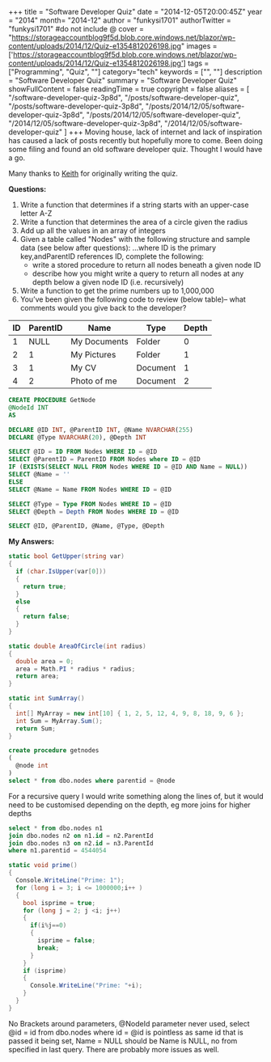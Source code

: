 +++
title = "Software Developer Quiz"
date = "2014-12-05T20:00:45Z"
year = "2014"
month= "2014-12"
author = "funkysi1701"
authorTwitter = "funkysi1701" #do not include @
cover = "https://storageaccountblog9f5d.blob.core.windows.net/blazor/wp-content/uploads/2014/12/Quiz-e1354812026198.jpg"
images = ['https://storageaccountblog9f5d.blob.core.windows.net/blazor/wp-content/uploads/2014/12/Quiz-e1354812026198.jpg']
tags = ["Programming", "Quiz", ""]
category="tech"
keywords = ["", ""]
description = "Software Developer Quiz"
summary = "Software Developer Quiz"
showFullContent = false
readingTime = true
copyright = false
aliases = [
    "/software-developer-quiz-3p8d",
    "/posts/software-developer-quiz",
    "/posts/software-developer-quiz-3p8d",
    "/posts/2014/12/05/software-developer-quiz-3p8d",
    "/posts/2014/12/05/software-developer-quiz",
    "/2014/12/05/software-developer-quiz-3p8d",
    "/2014/12/05/software-developer-quiz"
]
+++
Moving house, lack of internet and lack of inspiration has caused a lack of posts recently but hopefully more to come. Been doing some filing and found an old software developer quiz. Thought I would have a go.

Many thanks to <a href="https://twitter.com/zogface">Keith</a> for originally writing the quiz.

**Questions:**

1. Write a function that determines if a string starts with an upper-case letter A-Z
2. Write a function that determines the area of a circle given the radius
3. Add up all the values in an array of integers
4. Given a table called "Nodes" with the following structure and sample data (see below after questions):
…where ID is the primary key,andParentID references ID, complete the following:
    - write a stored procedure to return all nodes beneath a given node ID
    - describe how you might write a query to return all nodes at any depth below a given node ID (i.e. recursively)
5. Write a function to get the prime numbers up to 1,000,000
6. You’ve been given the following code to review (below table)– what comments would you give back to the developer?


|ID|ParentID|Name|Type|Depth|
|---|----|----|----|----|
|1|	NULL|My Documents|Folder|0|
|2|1|My Pictures|Folder|1|
|3|1|My CV|Document|1|
|4|2|Photo of me|Document|2|

```sql
CREATE PROCEDURE GetNode
@NodeId INT
AS

DECLARE @ID INT, @ParentID INT, @Name NVARCHAR(255)
DECLARE @Type NVARCHAR(20), @Depth INT

SELECT @ID = ID FROM Nodes WHERE ID = @ID
SELECT @ParentID = ParentID FROM Nodes where ID = @ID
IF (EXISTS(SELECT NULL FROM Nodes WHERE ID = @ID AND Name = NULL))
SELECT @Name = ''
ELSE
SELECT @Name = Name FROM Nodes WHERE ID = @ID

SELECT @Type = Type FROM Nodes WHERE ID = @ID
SELECT @Depth = Depth FROM Nodes WHERE ID = @ID

SELECT @ID, @ParentID, @Name, @Type, @Depth
```

**My Answers:**

```csharp
static bool GetUpper(string var)
{
  if (char.IsUpper(var[0]))
  {
    return true;
  }
  else
  {
    return false;
  }
}
```

```csharp
static double AreaOfCircle(int radius)
{
  double area = 0;
  area = Math.PI * radius * radius;
  return area;
}
```

```csharp
static int SumArray()
{
  int[] MyArray = new int[10] { 1, 2, 5, 12, 4, 9, 8, 18, 9, 6 };
  int Sum = MyArray.Sum();
  return Sum;
}
```

```sql
create procedure getnodes
(
  @node int
)
select * from dbo.nodes where parentid = @node
```

For a recursive query I would write something along the lines of, but it would need to be customised depending on the depth, eg more joins for higher depths
```sql
select * from dbo.nodes n1
join dbo.nodes n2 on n1.id = n2.ParentId
join dbo.nodes n3 on n2.id = n3.ParentId
where n1.parentid = 4544054
```

```csharp
static void prime()
{
  Console.WriteLine("Prime: 1");
  for (long i = 3; i <= 1000000;i++ )
  {
    bool isprime = true;
    for (long j = 2; j <i; j++)
    {
      if(i%j==0)
      {
        isprime = false;
        break;
      }
    }
    if (isprime)
    {
      Console.WriteLine("Prime: "+i);
    }
  }
}
```

No Brackets around parameters, @NodeId parameter never used, select @id = id from dbo.nodes where id = @id is pointless as same id that is passed it being set, Name = NULL should be Name is NULL, no from specified in last query. There are probably more issues as well.